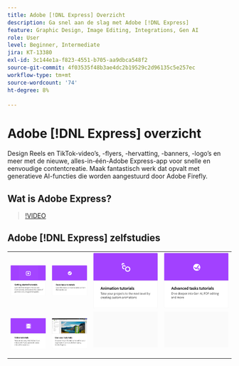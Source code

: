 ```yaml
---
title: Adobe [!DNL Express] Overzicht
description: Ga snel aan de slag met Adobe [!DNL Express]
feature: Graphic Design, Image Editing, Integrations, Gen AI
role: User
level: Beginner, Intermediate
jira: KT-13380
exl-id: 3c144e1a-f823-4551-b705-aa9dbca548f2
source-git-commit: 4f03535f48b3ae4dc2b19529c2d96135c5e257ec
workflow-type: tm+mt
source-wordcount: '74'
ht-degree: 8%

---
```


# Adobe [!DNL Express] overzicht

Design Reels en TikTok-video’s, -flyers, -hervatting, -banners, -logo’s en meer met de nieuwe, alles-in-één-Adobe Express-app voor snelle en eenvoudige contentcreatie. Maak fantastisch werk dat opvalt met generatieve AI-functies die worden aangestuurd door Adobe Firefly.

## Wat is Adobe Express?

>[!VIDEO](https://video.tv.adobe.com/v/3420225?quality=12&learn=on&hidetitle=true)

## Adobe [!DNL Express] zelfstudies

<table style="table-layout:fixed">
<tr>
   <td>
      <a href="https://experienceleague.adobe.com/docs/creative-cloud-enterprise-learn/cce-learning-hub/expressoverview/expresshowto/overview-express-how-to.html?#getting-started">
         <img alt="Aan de slag - zelfstudies" src="assets/get-started.png" />
      </a>
   </td>
   <td>
      <a href="https://experienceleague.adobe.com/docs/creative-cloud-enterprise-learn/cce-learning-hub/expressoverview/expresshowto/overview-express-how-to.html#basic-tasks">
         <img alt="Zelfstudies voor basistaken" src="assets/basic-tasks.png" />
      </a>
   </td>
   <td>
      <a href="https://experienceleague.adobe.com/docs/creative-cloud-enterprise-learn/cce-learning-hub/expressoverview/expresshowto/overview-express-how-to.html#animation">
         <img alt="Zelfstudies over animatie" src="assets/animation.png" />
      </a>
  </td>
   <td>
      <a href="https://experienceleague.adobe.com/docs/creative-cloud-enterprise-learn/cce-learning-hub/expressoverview/expresshowto/overview-express-how-to.html#advanced-tasks">
         <img alt="Zelfstudies over animatie" src="assets/advanced-tasks.png" />
      </a>
  </td>
</tr>
<tr>
  <td>
      <a href="https://experienceleague.adobe.com/docs/creative-cloud-enterprise-learn/cce-learning-hub/expressoverview/expresshowto/overview-express-how-to.html#video">
         <img alt="Videozelfstudies" src="assets/video.png" />
      </a>
  </td>
   <td>
      <a href="overview-express-use-case-tutorials.md">
         <img alt="Zelfstudies over het gebruik van Adoben Express" src="assets/use-case-tutorials.png" />
      </a>
   </td>
  <td>
    <img alt="Spacer" src="../assets/Gray_thumbnail.png" />
    <div>
    <br>
  </td>
  <td>
    <img alt="Spacer" src="../assets/Gray_thumbnail.png" />
    <div>
    <br>
  </td>
</tr>
</table>